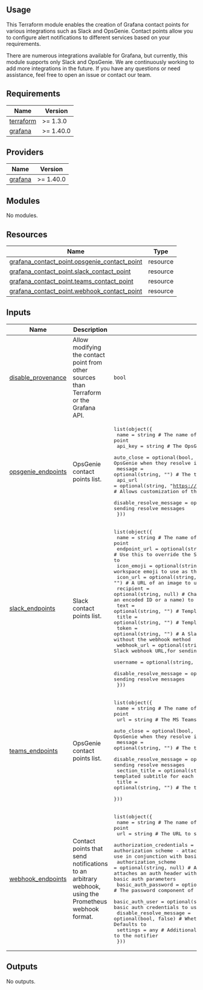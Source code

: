 ## Usage
This Terraform module enables the creation of Grafana contact points for various integrations such as Slack and OpsGenie. Contact points allow you to configure alert notifications to different services based on your requirements.

There are numerous integrations available for Grafana, but currently, this module supports only Slack and OpsGenie. We are continuously working to add more integrations in the future. If you have any questions or need assistance, feel free to open an issue or contact our team.
<!-- BEGINNING OF PRE-COMMIT-TERRAFORM DOCS HOOK -->
## Requirements

| Name | Version |
|------|---------|
| <a name="requirement_terraform"></a> [terraform](#requirement\_terraform) | >= 1.3.0 |
| <a name="requirement_grafana"></a> [grafana](#requirement\_grafana) | >= 1.40.0 |

## Providers

| Name | Version |
|------|---------|
| <a name="provider_grafana"></a> [grafana](#provider\_grafana) | >= 1.40.0 |

## Modules

No modules.

## Resources

| Name | Type |
|------|------|
| [grafana_contact_point.opsgenie_contact_point](https://registry.terraform.io/providers/grafana/grafana/latest/docs/resources/contact_point) | resource |
| [grafana_contact_point.slack_contact_point](https://registry.terraform.io/providers/grafana/grafana/latest/docs/resources/contact_point) | resource |
| [grafana_contact_point.teams_contact_point](https://registry.terraform.io/providers/grafana/grafana/latest/docs/resources/contact_point) | resource |
| [grafana_contact_point.webhook_contact_point](https://registry.terraform.io/providers/grafana/grafana/latest/docs/resources/contact_point) | resource |

## Inputs

| Name | Description | Type | Default | Required |
|------|-------------|------|---------|:--------:|
| <a name="input_disable_provenance"></a> [disable\_provenance](#input\_disable\_provenance) | Allow modifying the contact point from other sources than Terraform or the Grafana API. | `bool` | `true` | no |
| <a name="input_opsgenie_endpoints"></a> [opsgenie\_endpoints](#input\_opsgenie\_endpoints) | OpsGenie contact points list. | <pre>list(object({<br/>    name                    = string                                                 # The name of the contact point<br/>    api_key                 = string                                                 # The OpsGenie API key to use<br/>    auto_close              = optional(bool, false)                                  # Whether to auto-close alerts in OpsGenie when they resolve in the Alert manager<br/>    message                 = optional(string, "")                                   # The templated content of the message<br/>    api_url                 = optional(string, "https://api.opsgenie.com/v2/alerts") # Allows customization of the OpsGenie API URL<br/>    disable_resolve_message = optional(bool, false)                                  # Whether to disable sending resolve messages<br/>  }))</pre> | `[]` | no |
| <a name="input_slack_endpoints"></a> [slack\_endpoints](#input\_slack\_endpoints) | Slack contact points list. | <pre>list(object({<br/>    name                    = string                                                     # The name of the contact point<br/>    endpoint_url            = optional(string, "https://slack.com/api/chat.postMessage") # Use this to override the Slack API endpoint URL to send requests to<br/>    icon_emoji              = optional(string, "")                                       # The name of a Slack workspace emoji to use as the bot icon<br/>    icon_url                = optional(string, "")                                       # A URL of an image to use as the bot icon<br/>    recipient               = optional(string, null)                                     # Channel, private group, or IM channel (can be an encoded ID or a name) to send messages to<br/>    text                    = optional(string, "")                                       # Templated content of the message<br/>    title                   = optional(string, "")                                       # Templated title of the message<br/>    token                   = optional(string, "")                                       # A Slack API token,for sending messages directly without the webhook method<br/>    webhook_url             = optional(string, "")                                       # A Slack webhook URL,for sending messages via the webhook method<br/>    username                = optional(string, "")                                       # Username for the bot to use<br/>    disable_resolve_message = optional(bool, false)                                      # Whether to disable sending resolve messages<br/>  }))</pre> | `[]` | no |
| <a name="input_teams_endpoints"></a> [teams\_endpoints](#input\_teams\_endpoints) | OpsGenie contact points list. | <pre>list(object({<br/>    name                    = string                # The name of the contact point<br/>    url                     = string                # The MS Teams Webhook URL to use<br/>    auto_close              = optional(bool, false) # Whether to auto-close alerts in OpsGenie when they resolve in the Alert manager<br/>    message                 = optional(string, "")  # The templated content of the message<br/>    disable_resolve_message = optional(bool, false) # Whether to disable sending resolve messages<br/>    section_title           = optional(string, "")  # The templated subtitle for each message section.<br/>    title                   = optional(string, "")  # The templated title of the message<br/>  }))</pre> | `[]` | no |
| <a name="input_webhook_endpoints"></a> [webhook\_endpoints](#input\_webhook\_endpoints) | Contact points that send notifications to an arbitrary webhook, using the Prometheus webhook format. | <pre>list(object({<br/>    name                      = string                 # The name of the contact point<br/>    url                       = string                 # The URL to send webhook requests to<br/>    authorization_credentials = optional(string, null) # Allows a custom authorization scheme - attaches an auth header with this value. Do not use in conjunction with basic auth parameters<br/>    authorization_scheme      = optional(string, null) # Allows a custom authorization scheme - attaches an auth header with this name. Do not use in conjunction with basic auth parameters<br/>    basic_auth_password       = optional(string, null) # The password component of the basic auth credentials to use<br/>    basic_auth_user           = optional(string, null) # The username component of the basic auth credentials to use<br/>    disable_resolve_message   = optional(bool, false)  # Whether to disable sending resolve messages. Defaults to<br/>    settings                  = any                    # Additional custom properties to attach to the notifier<br/>  }))</pre> | `[]` | no |

## Outputs

No outputs.
<!-- END OF PRE-COMMIT-TERRAFORM DOCS HOOK -->
